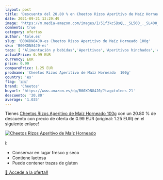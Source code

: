 ```yaml
---
layout: post
title: 'Descuento del 20.80 % en Cheetos Rizos Aperitivo de Maíz Horneado'
date: 2021-09-21 13:29:49
image: 'https://m.media-amazon.com/images/I/51f3kcSBsQL._SL500_._SL400_.jpg'
comments: true
category: ofertas
author: 'tole.es'
slug: 'B00XDN84J0-es Cheetos Rizos Aperitivo de Maíz Horneado 100g'
sku: 'B00XDN84J0-es'
tags: [ 'Alimentación y bebidas','Aperitivos','Aperitivos hinchados','cheetos','maíz', ]
actualPrice: 0.99 EUR
currency: EUR
price: 0.99
comparePrice: 1.25 EUR
prodname: 'Cheetos Rizos Aperitivo de Maíz Horneado  100g'
country: 'es'
flag: '🇪🇸'
brand: 'Cheetos'
buyurl: 'https://www.amazon.es/dp/B00XDN84J0/?tag=tolees-21'
descuento: '20.80'
average: '1.035'
---
```


Tienes [Cheetos Rizos Aperitivo de Maíz Horneado  100g](https://www.amazon.es/dp/B00XDN84J0/?tag=tolees-21) con un 20.80 % de descuento con precio de oferta de 0.99 EUR (original: 1.25 EUR) en el siguiente enlace!

[![Cheetos Rizos Aperitivo de Maíz Horneado](https://m.media-amazon.com/images/I/51f3kcSBsQL._SL500_._SL400_.jpg)](https://www.amazon.es/dp/B00XDN84J0/?tag=tolees-21)

ℹ️:

- Conservar en lugar fresco y seco
- Contiene lactosa
- Puede contener trazas de gluten

[🛒 Accede a la oferta!!](https://www.amazon.es/dp/B00XDN84J0/?tag=tolees-21)
